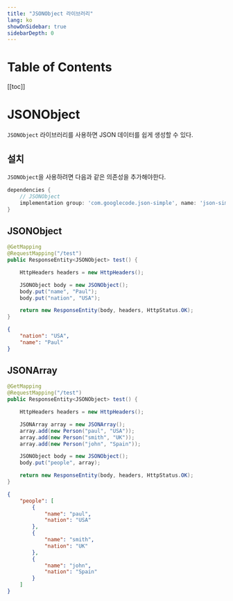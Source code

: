 ```yaml
---
title: "JSONObject 라이브러리"
lang: ko
showOnSidebar: true
sidebarDepth: 0
---
```



# Table of Contents

[[toc]]

# JSONObject
`JSONObject` 라이브러리를 사용하면 JSON 데이터를 쉽게 생성할 수 있다.

## 설치
`JSONObject`을 사용하려면 다음과 같은 의존성을 추가해야한다.
``` groovy
dependencies {
    // JSONObject
    implementation group: 'com.googlecode.json-simple', name: 'json-simple', version: '1.1.1'
}
```

## JSONObject
``` java
@GetMapping
@RequestMapping("/test")
public ResponseEntity<JSONObject> test() {

    HttpHeaders headers = new HttpHeaders();

    JSONObject body = new JSONObject();
    body.put("name", "Paul");
    body.put("nation", "USA");

    return new ResponseEntity(body, headers, HttpStatus.OK);
}
```
``` json
{
    "nation": "USA",
    "name": "Paul"
}
```

## JSONArray
``` java
@GetMapping
@RequestMapping("/test")
public ResponseEntity<JSONObject> test() {

    HttpHeaders headers = new HttpHeaders();

    JSONArray array = new JSONArray();
    array.add(new Person("paul", "USA"));
    array.add(new Person("smith", "UK"));
    array.add(new Person("john", "Spain"));

    JSONObject body = new JSONObject();
    body.put("people", array);

    return new ResponseEntity(body, headers, HttpStatus.OK);
}
```
``` json
{
    "people": [
        {
            "name": "paul",
            "nation": "USA"
        },
        {
            "name": "smith",
            "nation": "UK"
        },
        {
            "name": "john",
            "nation": "Spain"
        }
    ]
}
```